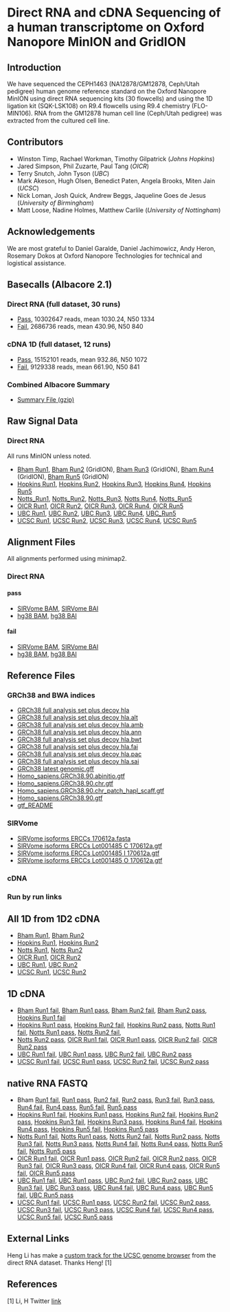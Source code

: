 
# Direct RNA and cDNA Sequencing of a human transcriptome on Oxford Nanopore MinION and GridION

## Introduction

We have sequenced the CEPH1463 (NA12878/GM12878, Ceph/Utah pedigree) human genome reference standard on the Oxford Nanopore MinION using direct RNA sequencing kits (30 flowcells) and using the 1D ligation kit (SQK-LSK108) on R9.4 flowcells using R9.4 chemistry (FLO-MIN106). RNA from the GM12878 human cell line (Ceph/Utah pedigree) was extracted from the cultured cell line.

## Contributors

 - Winston Timp, Rachael Workman, Timothy Gilpatrick (_Johns Hopkins_)
 - Jared Simpson, Phil Zuzarte, Paul Tang (_OICR_)
 - Terry Snutch, John Tyson (_UBC_)
 - Mark Akeson, Hugh Olsen, Benedict Paten, Angela Brooks, Miten Jain (_UCSC_)
 - Nick Loman, Josh Quick, Andrew Beggs, Jaqueline Goes de Jesus (_University of Birmingham_)
 - Matt Loose, Nadine Holmes, Matthew Carlile (_University of Nottingham_)

## Acknowledgements

We are most grateful to Daniel Garalde, Daniel Jachimowicz, Andy Heron, Rosemary Dokos at Oxford Nanopore Technologies for technical and logistical assistance.

## Basecalls (Albacore 2.1)

### Direct RNA (full dataset, 30 runs)

   - [Pass](http://s3.amazonaws.com/nanopore-human-wgs/rna/fastq/NA12878-DirectRNA.pass.dedup.fastq.gz), 10302647 reads, mean 1030.24, N50 1334
   - [Fail](http://s3.amazonaws.com/nanopore-human-wgs/rna/fastq/NA12878-DirectRNA.fail.dedup.fastq.gz), 2686736 reads, mean 430.96, N50 840

### cDNA 1D (full dataset, 12 runs)

   - [Pass](http://s3.amazonaws.com/nanopore-human-wgs/rna/fastq/NA12878-cDNA-1D.pass.dedup.fastq), 15152101 reads, mean 932.86, N50 1072
   - [Fail](http://s3.amazonaws.com/nanopore-human-wgs/rna/fastq/NA12878-cDNA-1D.fail.dedup.fastq), 9129338 reads, mean 661.90, N50 841

### Combined Albacore Summary

   - [Summary File (gzip)](http://s3.amazonaws.com/nanopore-human-wgs/rna/summaries/NA12878-DirectRNA-cDNA-summary.dedup.txt.gz)

## Raw Signal Data

### Direct RNA

All runs MinION unless noted.

  - [Bham Run1](http://s3.amazonaws.com/nanopore-human-wgs/rna/links/Bham_Run1_20171009_DirectRNA.files.txt),
    [Bham Run2](http://s3.amazonaws.com/nanopore-human-wgs/rna/links/Bham_Run2_20171011_DirectRNA.files.txt) (GridION),
    [Bham Run3](http://s3.amazonaws.com/nanopore-human-wgs/rna/links/Bham_Run3_20171011_directRNA.files.txt) (GridION),
    [Bham Run4](http://s3.amazonaws.com/nanopore-human-wgs/rna/links/Bham_Run4_20171011_directRNA.files.txt) (GridION),
    [Bham Run5](http://s3.amazonaws.com/nanopore-human-wgs/rna/links/Bham_Run5_20171011_directRNA.files.txt) (GridION)
  - [Hopkins Run1](http://s3.amazonaws.com/nanopore-human-wgs/rna/links/Hopkins_Run1_20170928_DirectRNA.files.txt),
    [Hopkins Run2](http://s3.amazonaws.com/nanopore-human-wgs/rna/links/Hopkins_Run2_20170928_DirectRNA.files.txt),
    [Hopkins Run3](http://s3.amazonaws.com/nanopore-human-wgs/rna/links/Hopkins_Run3_20171003_DirectRNA.files.txt),
    [Hopkins Run4](http://s3.amazonaws.com/nanopore-human-wgs/rna/links/Hopkins_Run4_20171003_DirectRNA.files.txt),
    [Hopkins Run5](http://s3.amazonaws.com/nanopore-human-wgs/rna/links/Hopkins_Run5_20171003_DirectRNA.files.txt)
  - [Notts_Run1](http://s3.amazonaws.com/nanopore-human-wgs/rna/links/Notts_Run1_20171025_DirectRNA.files.txt),
    [Notts_Run2](http://s3.amazonaws.com/nanopore-human-wgs/rna/links/Notts_Run2_20171027_DirectRNA.files.txt),
    [Notts_Run3](http://s3.amazonaws.com/nanopore-human-wgs/rna/links/Notts_Run3_20171027_DirectRNA.files.txt),
    [Notts Run4](http://s3.amazonaws.com/nanopore-human-wgs/rna/links/Notts_Run4_20171030_DirectRNA.files.txt),
    [Notts_Run5](http://s3.amazonaws.com/nanopore-human-wgs/rna/links/Notts_Run5_20171030_DirectRNA.files.txt)
  - [OICR Run1](http://s3.amazonaws.com/nanopore-human-wgs/rna/links/OICR_Run1_20171006_DirectRNA.files.txt),
    [OICR Run2](http://s3.amazonaws.com/nanopore-human-wgs/rna/links/OICR_Run2_20171010_DirectRNA.files.txt),
    [OICR Run3](http://s3.amazonaws.com/nanopore-human-wgs/rna/links/OICR_Run3_20171013_DirectRNA.files.txt),
    [OICR Run4](http://s3.amazonaws.com/nanopore-human-wgs/rna/links/OICR_Run4_20171030_DirectRNA.files.txt),
    [OICR Run5](http://s3.amazonaws.com/nanopore-human-wgs/rna/links/OICR_Run5_20171101_DirectRNA.files.txt)
  - [UBC Run1](http://s3.amazonaws.com/nanopore-human-wgs/rna/links/UBC_Run1_20170907_DirectRNA.files.txt),
    [UBC Run2](http://s3.amazonaws.com/nanopore-human-wgs/rna/links/UBC_Run2_20170908_DirectRNA.files.txt),
    [UBC Run3](http://s3.amazonaws.com/nanopore-human-wgs/rna/links/UBC_Run3_20170911_DirectRNA.files.txt),
    [UBC Run4](http://s3.amazonaws.com/nanopore-human-wgs/rna/links/UBC_Run4_20170920_DirectRNA.files.txt),
    [UBC_Run5](http://s3.amazonaws.com/nanopore-human-wgs/rna/links/UBC_Run5_20171031_DirectRNA.files.txt)
  - [UCSC Run1](http://s3.amazonaws.com/nanopore-human-wgs/rna/links/UCSC_Run1_20170907_DirectRNA.files.txt),
    [UCSC Run2](http://s3.amazonaws.com/nanopore-human-wgs/rna/links/UCSC_Run2_20170909_DirectRNA.files.txt),
    [UCSC Run3](http://s3.amazonaws.com/nanopore-human-wgs/rna/links/UCSC_Run3_20170912_DirectRNA.files.txt),
    [UCSC Run4](http://s3.amazonaws.com/nanopore-human-wgs/rna/links/UCSC_Run4_20170913_DirectRNA.files.txt),
    [UCSC Run5](http://s3.amazonaws.com/nanopore-human-wgs/rna/links/UCSC_Run5_20170922_DirectRNA.files.txt)

## Alignment Files

All alignments performed using minimap2.

### Direct RNA

#### pass

   - [SIRVome BAM](http://s3.amazonaws.com/nanopore-human-wgs/rna/bamFiles/NA12878-DirectRNA.pass.dedup.NoU.fastq.SIRVome.minimap2.sorted.bam), [SIRVome BAI](http://s3.amazonaws.com/nanopore-human-wgs/rna/bamFiles/NA12878-DirectRNA.pass.dedup.NoU.fastq.SIRVome.minimap2.sorted.bam.bai)
   - [hg38 BAM](http://s3.amazonaws.com/nanopore-human-wgs/rna/bamFiles/NA12878-DirectRNA.pass.dedup.NoU.fastq.hg38.minimap2.sorted.bam), [hg38 BAI](http://s3.amazonaws.com/nanopore-human-wgs/rna/bamFiles/NA12878-DirectRNA.pass.dedup.NoU.fastq.hg38.minimap2.sorted.bam.bai)

#### fail

   - [SIRVome BAM](http://s3.amazonaws.com/nanopore-human-wgs/rna/bamFiles/NA12878-DirectRNA.fail.dedup.NoU.fastq.SIRVome.minimap2.sorted.bam), [SIRVome BAI](http://s3.amazonaws.com/nanopore-human-wgs/rna/bamFiles/NA12878-DirectRNA.fail.dedup.NoU.fastq.SIRVome.minimap2.sorted.bam.bai)
   - [hg38 BAM](http://s3.amazonaws.com/nanopore-human-wgs/rna/bamFiles/NA12878-DirectRNA.fail.dedup.NoU.fastq.hg38.minimap2.sorted.bam), [hg38 BAI](http://s3.amazonaws.com/nanopore-human-wgs/rna/bamFiles/NA12878-DirectRNA.fail.dedup.NoU.fastq.hg38.minimap2.sorted.bam.bai)

## Reference Files

### GRCh38 and BWA indices

   - [GRCh38 full analysis set plus decoy hla](http://s3.amazonaws.com/nanopore-human-wgs/rna/referenceFastaFiles/dna/GRCh38_full_analysis_set_plus_decoy_hla.fa)
   - [GRCh38 full analysis set plus decoy hla.alt](http://s3.amazonaws.com/nanopore-human-wgs/rna/referenceFastaFiles/dna/GRCh38_full_analysis_set_plus_decoy_hla.fa.alt)
   - [GRCh38 full analysis set plus decoy hla.amb](http://s3.amazonaws.com/nanopore-human-wgs/rna/referenceFastaFiles/dna/GRCh38_full_analysis_set_plus_decoy_hla.fa.amb)
   - [GRCh38 full analysis set plus decoy hla.ann](http://s3.amazonaws.com/nanopore-human-wgs/rna/referenceFastaFiles/dna/GRCh38_full_analysis_set_plus_decoy_hla.fa.ann)
   - [GRCh38 full analysis set plus decoy hla.bwt](http://s3.amazonaws.com/nanopore-human-wgs/rna/referenceFastaFiles/dna/GRCh38_full_analysis_set_plus_decoy_hla.fa.bwt)
   - [GRCh38 full analysis set plus decoy hla.fai](http://s3.amazonaws.com/nanopore-human-wgs/rna/referenceFastaFiles/dna/GRCh38_full_analysis_set_plus_decoy_hla.fa.fai)
   - [GRCh38 full analysis set plus decoy hla.pac](http://s3.amazonaws.com/nanopore-human-wgs/rna/referenceFastaFiles/dna/GRCh38_full_analysis_set_plus_decoy_hla.fa.pac)
   - [GRCh38 full analysis set plus decoy hla.sai](http://s3.amazonaws.com/nanopore-human-wgs/rna/referenceFastaFiles/dna/GRCh38_full_analysis_set_plus_decoy_hla.fa.sa)
   - [GRCh38 latest genomic.gff](http://s3.amazonaws.com/nanopore-human-wgs/rna/referenceFastaFiles/genbank/GRCh38_latest_genomic.gff)
   - [Homo_sapiens.GRCh38.90.abinitio.gtf](http://s3.amazonaws.com/nanopore-human-wgs/rna/referenceFastaFiles/gtf/Homo_sapiens.GRCh38.90.abinitio.gtf)
   - [Homo_sapiens.GRCh38.90.chr.gtf](http://s3.amazonaws.com/nanopore-human-wgs/rna/referenceFastaFiles/gtf/Homo_sapiens.GRCh38.90.chr.gtf)
   - [Homo_sapiens.GRCh38.90.chr_patch_hapl_scaff.gtf](http://s3.amazonaws.com/nanopore-human-wgs/rna/referenceFastaFiles/gtf/Homo_sapiens.GRCh38.90.chr_patch_hapl_scaff.gtf)
   - [Homo_sapiens.GRCh38.90.gtf](http://s3.amazonaws.com/nanopore-human-wgs/rna/referenceFastaFiles/gtf/Homo_sapiens.GRCh38.90.gtf)
   - [gtf_README](http://s3.amazonaws.com/nanopore-human-wgs/rna/referenceFastaFiles/gtf/gtf_README)

### SIRVome

   - [SIRVome isoforms ERCCs 170612a.fasta](http://s3.amazonaws.com/nanopore-human-wgs/rna/referenceFastaFiles/sirv/SIRVome_isoforms_ERCCs_170612a.fasta)
   - [SIRVome isoforms ERCCs Lot001485 C 170612a.gtf](http://s3.amazonaws.com/nanopore-human-wgs/rna/referenceFastaFiles/sirv/SIRVome_isoforms_ERCCs_Lot001485_C_170612a.gtf)
   - [SIRVome isoforms ERCCs Lot001485 I 170612a.gtf](http://s3.amazonaws.com/nanopore-human-wgs/rna/referenceFastaFiles/sirv/SIRVome_isoforms_ERCCs_Lot001485_I_170612a.gtf)
   - [SIRVome isoforms ERCCs Lot001485 O 170612a.gtf](http://s3.amazonaws.com/nanopore-human-wgs/rna/referenceFastaFiles/sirv/SIRVome_isoforms_ERCCs_Lot001485_O_170612a.gtf)

### cDNA

### Run by run links

## All 1D from 1D2 cDNA
   - [Bham Run1](https://s3.amazonaws.com/nanopore-human-wgs/rna/fastq/Bham_Run1_20171120_1D2_1Donly.all.dedeup.fastq), [Bham Run2](https://s3.amazonaws.com/nanopore-human-wgs/rna/fastq/Bham_Run2_20171120_1D2_1Donly.all.dedeup.fastq)
   - [Hopkins Run1](https://s3.amazonaws.com/nanopore-human-wgs/rna/fastq/Hopkins_Run1_20171011_1D2_1Donly.all.dedeup.fastq), [Hopkins Run2](https://s3.amazonaws.com/nanopore-human-wgs/rna/fastq/Hopkins_Run2_20171011_1D2_1Donly.all.dedeup.fastq)
   - [Notts Run1](https://s3.amazonaws.com/nanopore-human-wgs/rna/fastq/Notts_Run1_20171106_1D2_1Donly.all.dedeup.fastq), [Notts Run2](https://s3.amazonaws.com/nanopore-human-wgs/rna/fastq/Notts_Run2_20171108_1D2_1Donly.all.dedeup.fastq)
   - [OICR Run1](https://s3.amazonaws.com/nanopore-human-wgs/rna/fastq/OICR_Run1_20171208_1D2_1Donly.all.dedeup.fastq), [OICR Run2](https://s3.amazonaws.com/nanopore-human-wgs/rna/fastq/OICR_Run2_20171208_1D2_1Donly.all.dedeup.fastq)
   - [UBC Run1](https://s3.amazonaws.com/nanopore-human-wgs/rna/fastq/UBC_Run1_20170914_1D2_1Donly.all.dedeup.fastq), [UBC Run2](https://s3.amazonaws.com/nanopore-human-wgs/rna/fastq/UBC_Run2_20171109_1D2_1Donly.all.dedeup.fastq)
   - [UCSC Run1](https://s3.amazonaws.com/nanopore-human-wgs/rna/fastq/UCSC_Run1_20170920_1D2_1Donly.all.dedeup.fastq), [UCSC Run2](https://s3.amazonaws.com/nanopore-human-wgs/rna/fastq/UCSC_Run2_20170926_1D2_1Donly.all.dedeup.fastq)

## 1D cDNA
   - [Bham Run1 fail](https://s3.amazonaws.com/nanopore-human-wgs/rna/fastq/Bham_Run1_20171115_1D.fail.dedup.fastq),      [Bham Run1 pass](https://s3.amazonaws.com/nanopore-human-wgs/rna/fastq/Bham_Run1_20171115_1D.pass.dedup.fastq),
     [Bham Run2 fail](https://s3.amazonaws.com/nanopore-human-wgs/rna/fastq/Bham_Run2_20171115_1D.fail.dedup.fastq),
     [Bham Run2 pass](https://s3.amazonaws.com/nanopore-human-wgs/rna/fastq/Bham_Run2_20171115_1D.pass.dedup.fastq),
     [Hopkins Run1 fail](https://s3.amazonaws.com/nanopore-human-wgs/rna/fastq/Hopkins_Run1_20171011_1D.fail.dedup.fastq)
   - [Hopkins Run1 pass](https://s3.amazonaws.com/nanopore-human-wgs/rna/fastq/Hopkins_Run1_20171011_1D.pass.dedup.fastq),
     [Hopkins Run2 fail](https://s3.amazonaws.com/nanopore-human-wgs/rna/fastq/Hopkins_Run2_20171011_1D.fail.dedup.fastq),
     [Hopkins Run2 pass](https://s3.amazonaws.com/nanopore-human-wgs/rna/fastq/Hopkins_Run2_20171011_1D.pass.dedup.fastq),
     [Notts Run1 fail](https://s3.amazonaws.com/nanopore-human-wgs/rna/fastq/Notts_Run1_20171106_1D.fail.dedup.fastq),
     [Notts Run1 pass](https://s3.amazonaws.com/nanopore-human-wgs/rna/fastq/Notts_Run1_20171106_1D.pass.dedup.fastq),
     [Notts Run2 fail](https://s3.amazonaws.com/nanopore-human-wgs/rna/fastq/Notts_Run2_20171108_1D.fail.dedup.fastq),
   - [Notts Run2 pass](https://s3.amazonaws.com/nanopore-human-wgs/rna/fastq/Notts_Run2_20171108_1D.pass.dedup.fastq),
     [OICR Run1 fail](https://s3.amazonaws.com/nanopore-human-wgs/rna/fastq/OICR_Run1_20171117_1D.fail.dedup.fastq),
     [OICR Run1 pass](https://s3.amazonaws.com/nanopore-human-wgs/rna/fastq/OICR_Run1_20171117_1D.pass.dedup.fastq),
     [OICR Run2 fail](https://s3.amazonaws.com/nanopore-human-wgs/rna/fastq/OICR_Run2_20171121_1D.fail.dedup.fastq).
     [OICR Run2 pass](https://s3.amazonaws.com/nanopore-human-wgs/rna/fastq/OICR_Run2_20171121_1D.pass.dedup.fastq)
   - [UBC Run1 fail](https://s3.amazonaws.com/nanopore-human-wgs/rna/fastq/UBC_Run1_20170913_1D.fail.dedup.fastq),
     [UBC Run1 pass](https://s3.amazonaws.com/nanopore-human-wgs/rna/fastq/UBC_Run1_20170913_1D.pass.dedup.fastq),
     [UBC Run2 fail](https://s3.amazonaws.com/nanopore-human-wgs/rna/fastq/UBC_Run2_20171020_1D.fail.dedup.fastq),
     [UBC Run2 pass](https://s3.amazonaws.com/nanopore-human-wgs/rna/fastq/UBC_Run2_20171020_1D.pass.dedup.fastq)
   - [UCSC Run1 fail](https://s3.amazonaws.com/nanopore-human-wgs/rna/fastq/UCSC_Run1_20170919_1D.fail.dedup.fastq),
     [UCSC Run1 pass](https://s3.amazonaws.com/nanopore-human-wgs/rna/fastq/UCSC_Run1_20170919_1D.pass.dedup.fastq),
     [UCSC Run2 fail](https://s3.amazonaws.com/nanopore-human-wgs/rna/fastq/UCSC_Run2_20170922_1D.fail.dedup.fastq),
     [UCSC Run2 pass](https://s3.amazonaws.com/nanopore-human-wgs/rna/fastq/UCSC_Run2_20170922_1D.pass.dedup.fastq)

## native RNA FASTQ
   - Bham 
   	 [Run1 fail](https://s3.amazonaws.com/nanopore-human-wgs/rna/fastq/Bham_Run1_20171009_DirectRNA.fail.dedup.fastq),
   	 [Run1 pass](https://s3.amazonaws.com/nanopore-human-wgs/rna/fastq/Bham_Run1_20171009_DirectRNA.pass.dedup.fastq),
   	 [Run2 fail](https://s3.amazonaws.com/nanopore-human-wgs/rna/fastq/Bham_Run2_20171011_DirectRNA.fail.dedup.fastq),
   	 [Run2 pass](https://s3.amazonaws.com/nanopore-human-wgs/rna/fastq/Bham_Run2_20171011_DirectRNA.pass.dedup.fastq),
   	 [Run3 fail](https://s3.amazonaws.com/nanopore-human-wgs/rna/fastq/Bham_Run3_20171011_DirectRNA.fail.dedup.fastq),
   	 [Run3 pass](https://s3.amazonaws.com/nanopore-human-wgs/rna/fastq/Bham_Run3_20171011_DirectRNA.pass.dedup.fastq),
   	 [Run4 fail](https://s3.amazonaws.com/nanopore-human-wgs/rna/fastq/Bham_Run4_20171011_DirectRNA.fail.dedup.fastq),
   	 [Run4 pass](https://s3.amazonaws.com/nanopore-human-wgs/rna/fastq/Bham_Run4_20171011_DirectRNA.pass.dedup.fastq),
   	 [Run5 fail](https://s3.amazonaws.com/nanopore-human-wgs/rna/fastq/Bham_Run5_20171011_DirectRNA.fail.dedup.fastq),
   	 [Run5 pass](https://s3.amazonaws.com/nanopore-human-wgs/rna/fastq/Bham_Run5_20171011_DirectRNA.pass.dedup.fastq)
   - [Hopkins Run1 fail](https://s3.amazonaws.com/nanopore-human-wgs/rna/fastq/Hopkins_Run1_20170928_DirectRNA.fail.dedup.fastq),
   	 [Hopkins Run1 pass](https://s3.amazonaws.com/nanopore-human-wgs/rna/fastq/Hopkins_Run1_20170928_DirectRNA.pass.dedup.fastq),
   	 [Hopkins Run2 fail](https://s3.amazonaws.com/nanopore-human-wgs/rna/fastq/Hopkins_Run2_20170928_DirectRNA.fail.dedup.fastq),
   	 [Hopkins Run2 pass](https://s3.amazonaws.com/nanopore-human-wgs/rna/fastq/Hopkins_Run2_20170928_DirectRNA.pass.dedup.fastq),
   	 [Hopkins Run3 fail](https://s3.amazonaws.com/nanopore-human-wgs/rna/fastq/Hopkins_Run3_20171003_DirectRNA.fail.dedup.fastq),
   	 [Hopkins Run3 pass](https://s3.amazonaws.com/nanopore-human-wgs/rna/fastq/Hopkins_Run3_20171003_DirectRNA.pass.dedup.fastq),
   	 [Hopkins Run4 fail](https://s3.amazonaws.com/nanopore-human-wgs/rna/fastq/Hopkins_Run4_20171003_DirectRNA.fail.dedup.fastq),
   	 [Hopkins Run4 pass](https://s3.amazonaws.com/nanopore-human-wgs/rna/fastq/Hopkins_Run4_20171003_DirectRNA.pass.dedup.fastq),
   	 [Hopkins Run5 fail](https://s3.amazonaws.com/nanopore-human-wgs/rna/fastq/Hopkins_Run5_20171003_DirectRNA.fail.dedup.fastq),
   	 [Hopkins Run5 pass](https://s3.amazonaws.com/nanopore-human-wgs/rna/fastq/Hopkins_Run5_20171003_DirectRNA.pass.dedup.fastq)
   - [Notts Run1 fail](https://s3.amazonaws.com/nanopore-human-wgs/rna/fastq/Notts_Run1_20171025_DirectRNA.fail.dedup.fastq),
   	 [Notts Run1 pass](https://s3.amazonaws.com/nanopore-human-wgs/rna/fastq/Notts_Run1_20171025_DirectRNA.pass.dedup.fastq),
   	 [Notts Run2 fail](https://s3.amazonaws.com/nanopore-human-wgs/rna/fastq/Notts_Run2_20171027_DirectRNA.fail.dedup.fastq),
   	 [Notts Run2 pass](https://s3.amazonaws.com/nanopore-human-wgs/rna/fastq/Notts_Run2_20171027_DirectRNA.pass.dedup.fastq),
   	 [Notts Run3 fail](https://s3.amazonaws.com/nanopore-human-wgs/rna/fastq/Notts_Run3_20171027_DirectRNA.fail.dedup.fastq),
   	 [Notts Run3 pass](https://s3.amazonaws.com/nanopore-human-wgs/rna/fastq/Notts_Run3_20171027_DirectRNA.pass.dedup.fastq),
   	 [Notts Run4 fail](https://s3.amazonaws.com/nanopore-human-wgs/rna/fastq/Notts_Run4_20171030_DirectRNA.fail.dedup.fastq),
   	 [Notts Run4 pass](https://s3.amazonaws.com/nanopore-human-wgs/rna/fastq/Notts_Run4_20171030_DirectRNA.pass.dedup.fastq),
   	 [Notts Run5 fail](https://s3.amazonaws.com/nanopore-human-wgs/rna/fastq/Notts_Run5_20171030_DirectRNA.fail.dedup.fastq),
   	 [Notts Run5 pass](https://s3.amazonaws.com/nanopore-human-wgs/rna/fastq/Notts_Run5_20171030_DirectRNA.pass.dedup.fastq)
   - [OICR Run1 fail](https://s3.amazonaws.com/nanopore-human-wgs/rna/fastq/OICR_Run1_20171006_DirectRNA.fail.dedup.fastq),
   	 [OICR Run1 pass](https://s3.amazonaws.com/nanopore-human-wgs/rna/fastq/OICR_Run1_20171006_DirectRNA.pass.dedup.fastq),
   	 [OICR Run2 fail](https://s3.amazonaws.com/nanopore-human-wgs/rna/fastq/OICR_Run2_20171010_DirectRNA.fail.dedup.fastq),
   	 [OICR Run2 pass](https://s3.amazonaws.com/nanopore-human-wgs/rna/fastq/OICR_Run2_20171010_DirectRNA.pass.dedup.fastq),
   	 [OICR Run3 fail](https://s3.amazonaws.com/nanopore-human-wgs/rna/fastq/OICR_Run3_20171013_DirectRNA.fail.dedup.fastq),
   	 [OICR Run3 pass](https://s3.amazonaws.com/nanopore-human-wgs/rna/fastq/OICR_Run3_20171013_DirectRNA.pass.dedup.fastq),
   	 [OICR Run4 fail](https://s3.amazonaws.com/nanopore-human-wgs/rna/fastq/OICR_Run4_20171030_DirectRNA.fail.dedup.fastq),
   	 [OICR Run4 pass](https://s3.amazonaws.com/nanopore-human-wgs/rna/fastq/OICR_Run4_20171030_DirectRNA.pass.dedup.fastq),
   	 [OICR Run5 fail](https://s3.amazonaws.com/nanopore-human-wgs/rna/fastq/OICR_Run5_20171101_DirectRNA.fail.dedup.fastq),
   	 [OICR Run5 pass](https://s3.amazonaws.com/nanopore-human-wgs/rna/fastq/OICR_Run5_20171101_DirectRNA.pass.dedup.fastq)
   - [UBC Run1 fail](https://s3.amazonaws.com/nanopore-human-wgs/rna/fastq/UBC_Run1_20170907_DirectRNA.fail.dedup.fastq),
   	 [UBC Run1 pass](https://s3.amazonaws.com/nanopore-human-wgs/rna/fastq/UBC_Run1_20170907_DirectRNA.pass.dedup.fastq),
   	 [UBC Run2 fail](https://s3.amazonaws.com/nanopore-human-wgs/rna/fastq/UBC_Run2_20170908_DirectRNA.fail.dedup.fastq),
   	 [UBC Run2 pass](https://s3.amazonaws.com/nanopore-human-wgs/rna/fastq/UBC_Run2_20170908_DirectRNA.pass.dedup.fastq),
   	 [UBC Run3 fail](https://s3.amazonaws.com/nanopore-human-wgs/rna/fastq/UBC_Run3_20170911_DirectRNA.fail.dedup.fastq),
   	 [UBC Run3 pass](https://s3.amazonaws.com/nanopore-human-wgs/rna/fastq/UBC_Run3_20170911_DirectRNA.pass.dedup.fastq),
   	 [UBC Run4 fail](https://s3.amazonaws.com/nanopore-human-wgs/rna/fastq/UBC_Run4_20170920_DirectRNA.fail.dedup.fastq),
   	 [UBC Run4 pass](https://s3.amazonaws.com/nanopore-human-wgs/rna/fastq/UBC_Run4_20170920_DirectRNA.pass.dedup.fastq),
   	 [UBC Run5 fail](https://s3.amazonaws.com/nanopore-human-wgs/rna/fastq/UBC_Run5_20171031_DirectRNA.fail.dedup.fastq),
   	 [UBC Run5 pass](https://s3.amazonaws.com/nanopore-human-wgs/rna/fastq/UBC_Run5_20171031_DirectRNA.pass.dedup.fastq)
   - [UCSC Run1 fail](https://s3.amazonaws.com/nanopore-human-wgs/rna/fastq/UCSC_Run1_20170907_DirectRNA.fail.dedup.fastq),
   	 [UCSC Run1 pass](https://s3.amazonaws.com/nanopore-human-wgs/rna/fastq/UCSC_Run1_20170907_DirectRNA.pass.dedup.fastq),
   	 [UCSC Run2 fail](https://s3.amazonaws.com/nanopore-human-wgs/rna/fastq/UCSC_Run2_20170909_DirectRNA.fail.dedup.fastq),
   	 [UCSC Run2 pass](https://s3.amazonaws.com/nanopore-human-wgs/rna/fastq/UCSC_Run2_20170909_DirectRNA.pass.dedup.fastq),
   	 [UCSC Run3 fail](https://s3.amazonaws.com/nanopore-human-wgs/rna/fastq/UCSC_Run3_20170912_DirectRNA.fail.dedup.fastq),
   	 [UCSC Run3 pass](https://s3.amazonaws.com/nanopore-human-wgs/rna/fastq/UCSC_Run3_20170912_DirectRNA.pass.dedup.fastq),
   	 [UCSC Run4 fail](https://s3.amazonaws.com/nanopore-human-wgs/rna/fastq/UCSC_Run4_20170913_DirectRNA.fail.dedup.fastq),
   	 [UCSC Run4 pass](https://s3.amazonaws.com/nanopore-human-wgs/rna/fastq/UCSC_Run4_20170913_DirectRNA.pass.dedup.fastq),
   	 [UCSC Run5 fail](https://s3.amazonaws.com/nanopore-human-wgs/rna/fastq/UCSC_Run5_20170922_DirectRNA.fail.dedup.fastq),
   	 [UCSC Run5 pass](https://s3.amazonaws.com/nanopore-human-wgs/rna/fastq/UCSC_Run5_20170922_DirectRNA.pass.dedup.fastq)

## External Links

Heng Li has make a [custom track for the UCSC genome browser](http://genome.ucsc.edu/cgi-bin/hgTracks?db=hg38&position=chr6:43,767,094-43,788,458&hgct_customText=track%20type%3DbigBed%20name%3DNA12878-DirectRNA.minimap2-2.5%20useScore%3D1%20visibility%3D4%20itemRgb%3D%22On%22%20bigDataUrl%3Dhttps%3A%2F%2Ffiles.osf.io%2Fv1%2Fresources%2Fb5nm2%2Fproviders%2Fosfstorage%2F5a2347599ad5a10272ed5739%3Faction%3Ddownload%26version%3D1%26direct) from the direct RNA dataset. Thanks Heng!  [1]


## References

[1] Li, H  Twitter [link](https://twitter.com/lh3lh3/status/937166309414064129)

   

   
   
